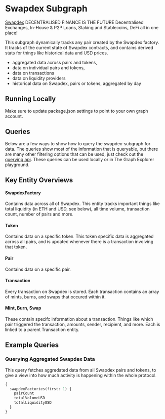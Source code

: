 # Swapdex Subgraph

[Swapdex](https://swapdex.net/) DECENTRALISED FINANCE IS THE FUTURE
Decentralised Exchanges, In-House & P2P Loans, Staking and Stablecoins, DeFi all in one place!

This subgraph dynamically tracks any pair created by the Swapdex factory. It tracks of the current state of Swapdex contracts, and contains derived stats for things like historical data and USD prices.

- aggregated data across pairs and tokens,
- data on individual pairs and tokens,
- data on transactions
- data on liquidity providers
- historical data on Swapdex, pairs or tokens, aggregated by day

## Running Locally

Make sure to update package.json settings to point to your own graph account.

## Queries

Below are a few ways to show how to query the swapdex-subgraph for data. The queries show most of the information that is queryable, but there are many other filtering options that can be used, just check out the [querying api](https://thegraph.com/docs/graphql-api). These queries can be used locally or in The Graph Explorer playground.

## Key Entity Overviews

#### SwapdexFactory

Contains data across all of Swapdex. This entity tracks important things like total liquidity (in ETH and USD, see below), all time volume, transaction count, number of pairs and more.

#### Token

Contains data on a specific token. This token specific data is aggregated across all pairs, and is updated whenever there is a transaction involving that token.

#### Pair

Contains data on a specific pair.

#### Transaction

Every transaction on Swapdex is stored. Each transaction contains an array of mints, burns, and swaps that occured within it.

#### Mint, Burn, Swap

These contain specifc information about a transaction. Things like which pair triggered the transaction, amounts, sender, recipient, and more. Each is linked to a parent Transaction entity.

## Example Queries

### Querying Aggregated Swapdex Data

This query fetches aggredated data from all Swapdex pairs and tokens, to give a view into how much activity is happening within the whole protocol.

```graphql
{
  swapdexFactories(first: 1) {
    pairCount
    totalVolumeUSD
    totalLiquidityUSD
  }
}
```
